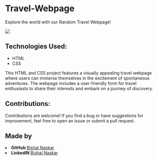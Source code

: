 # Travel-Webpage

Explore the world with our Random Travel Webpage!

<img src="https://github.com/Bishal-5/Travel-Website/blob/main/Travel-Website/Website%20Screenshot.png">
<h2>Technologies Used:</h2>
<ul>
  <li>HTML</li>
  <li>CSS</li>
</ul>

This HTML and CSS project features a visually appealing travel webpage where users can immerse themselves in the excitement of spontaneous adventures. The webpage includes a user-friendly form for travel enthusiasts to share their interests and embark on a journey of discovery.

<h2>Contributions:</h2>
Contributions are welcome! If you find a bug or have suggestions for improvement, feel free to open an issue or submit a pull request.

<h2>Made by</h2>
<li><strong>GitHub </strong><a href="https://github.com/Bishal-5">Bishal Naskar</a></li>
<li><strong>LinkedIN </strong><a href="https://www.linkedin.com/in/bishal-naskar-2a5716250/">Bishal Naskar</a></li>
